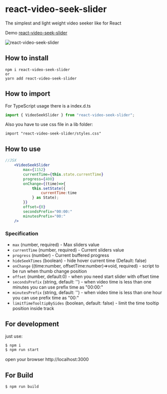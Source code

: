 # react-video-seek-slider

The simplest and light weight video seeker like for React

Demo [react-video-seek-slider](http://video-seeker.egorov.pw/)

![react-video-seek-slider](https://github.com/egorovsa/react-video-seek-slider/blob/master/example.png?raw=true)

## How to install

```
npm i react-video-seek-slider
or
yarn add react-video-seek-slider

```

## How to import

For TypeScript usage there is a index.d.ts

```typescript
import { VideoSeekSlider } from "react-video-seek-slider";
```

Also you have to use css file in a lib folder:

```
import "react-video-seek-slider/styles.css"
```

## How to use

```jsx harmony
//JSX
    <VideoSeekSlider
        max={1152}
        currentTime={this.state.currentTime}
        progress={400}
        onChange={(time)=>{
            this.setState({
                currentTime:time
            } as State);
        }}
        offset={0}
        secondsPrefix="00:00:"
        minutesPrefix="00:"
    />
```

### Specification

- `max` (number, required) - Max sliders value
- `currentTime` (number, required) - Current sliders value
- `progress` (number) - Current buffered progress
- `hideSeekTimes` (boolean) - hide hover current time (Default: false)
- `onChange` ((time:number, offsetTime:number)=>void, required) - script to be run when thumb change position
- `offset` (number, default:0) - when you need start slider with offset time
- `secondsPrefix` (string, default: '') - when video time is less than one minutes you can use prefix time as "00:00:"
- `minutesPrefix` (string, default: '') - when video time is less than one hour you can use prefix time as "00:"
- `limitTimeTooltipBySides` (boolean, default: false) - limit the time tooltip position inside track

## For development

just use:

```javascript 1.8
$ npm i
$ npm run start
```

open your browser http://localhost:3000

## For Build

```
$ npm run build
```
